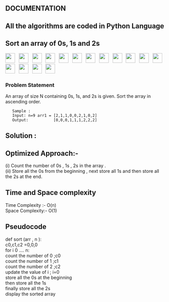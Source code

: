
 ## DOCUMENTATION
 
## All the algorithms are coded in Python Language
## Sort an array of 0s, 1s and 2s
<img src="https://img.shields.io/badge/-Adobe-red" height="30">&nbsp;&nbsp;
<img src="https://img.shields.io/badge/-Amazon-yellow" height="30">&nbsp;&nbsp;
<img src="https://img.shields.io/badge/-Hike-orange" height="30">&nbsp;&nbsp;
<img src="https://img.shields.io/badge/-MakeMyTRip-blue" height="30">&nbsp;&nbsp;
<img src="https://img.shields.io/badge/-MAQ Software -purple" height="30">&nbsp;&nbsp;
<img src="https://img.shields.io/badge/- Microsoft -brown" height="30">&nbsp;&nbsp;
<img src="https://img.shields.io/badge/-Morgan Stanley-green" height="30">&nbsp;&nbsp;
<img src="https://img.shields.io/badge/-Ola Cabs-blue" height="30">&nbsp;&nbsp;
<img src="https://img.shields.io/badge/-OYO Rooms-orange" height="30">&nbsp;&nbsp;
<img src="https://img.shields.io/badge/-Paytm-yellow" height="30">&nbsp;&nbsp;
<img src="https://img.shields.io/badge/-Qualcomm-red" height="30">&nbsp;&nbsp;
<img src="https://img.shields.io/badge/-Samsung-green" height="30">&nbsp;&nbsp;
<img src="https://img.shields.io/badge/-SAP Labs-yellow" height="30">&nbsp;&nbsp;
<img src="https://img.shields.io/badge/-Snapdeal-orange" height="30">&nbsp;&nbsp;
<img src="https://img.shields.io/badge/-Walmart-blue" height="30">&nbsp;&nbsp;
<img src="https://img.shields.io/badge/-Yatra.com-purple" height="30">&nbsp;&nbsp;



### Problem Statement
   An array of size N containing 0s, 1s, and 2s is given. Sort the array in ascending order.


          
       Sample :
       Input: n=9 arr1 = [2,1,1,0,0,2,1,0,2] 
       Output:           [0,0,0,1,1,1,2,2,2]
 
 ## Solution : <br>
  ## Optimized Approach:- <br>
 (i) Count the number of 0s , 1s , 2s in the array .<br>
 (ii) Store all the 0s from the beginning , next store all 1s and then store all the 2s at the end.<br>
    
  ## Time and Space complexity  <br>
  Time Complexity :- O(n)<br>
  Space Complexity:- O(1) <br>
  
  ##  Pseudocode <br>
  def sort (arr , n ): <br>
             c0,c1,c2 =0,0,0 <br>
             for i 0 .... n: <br>
                 count the number of 0 ;c0<br>
                  count the number of 1 ;c1<br>
                  count the number of 2 ;c2 <br>
              update the value of i ; i=0  <br>
                  store  all the  0s at the beginning <br>
                  then store all the 1s <br>
                  finally store all the 2s <br>
               display the sorted array
